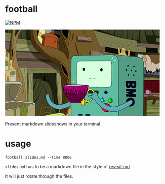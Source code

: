 # football
[![NPM](https://nodei.co/npm/football.png)](https://nodei.co/npm/football/)

![Football](football.gif)

Present markdown slideshows in your terminal.

# usage

```
football slides.md --time 8000
```

`slides.md` has to be a markdown file in the style of
[reveal-md](https://www.npmjs.com/package/reveal-md)

It will just rotate through the files.